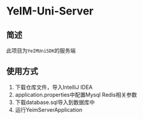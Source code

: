 # YeIM-Uni-Server

## 简述

此项目为`YeIMUniSDK`的服务端

## 使用方式

1. 下载仓库文件，导入IntelliJ IDEA
2. application.properties中配置Mysql Redis相关参数
3. 下载database.sql导入到数据库中
4. 运行YeimServerApplication
